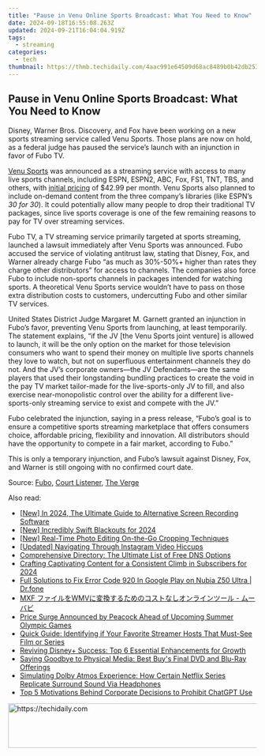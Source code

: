 ```yaml
---
title: "Pause in Venu Online Sports Broadcast: What You Need to Know"
date: 2024-09-18T16:55:08.263Z
updated: 2024-09-21T16:04:04.919Z
tags:
  - streaming
categories:
  - tech
thumbnail: https://thmb.techidaily.com/4aac991e64509d68ac8489b0b42db25368d487df0c50d4cd60fbe09c3938eb3d.jpg
---
```


## Pause in Venu Online Sports Broadcast: What You Need to Know

Disney, Warner Bros. Discovery, and Fox have been working on a new sports streaming service called Venu Sports. Those plans are now on hold, as a federal judge has paused the service’s launch with an injunction in favor of Fubo TV.

[Venu Sports](https://ai-driven-video-production.techidaily.com/new-2024-approved-the-great-debate-final-cut-pro-vs-lumafusion-for-video-editing/) was announced as a streaming service with access to many live sports channels, including ESPN, ESPN2, ABC, Fox, FS1, TNT, TBS, and others, with [initial pricing](https://win-answers.techidaily.com/resolved-issue-addressed-persistent-app-failures-for-wot-blitz-users/) of $42.99 per month. Venu Sports also planned to include on-demand content from the three company’s libraries (like ESPN’s _30 for 30_). It could potentially allow many people to drop their traditional TV packages, since live sports coverage is one of the few remaining reasons to pay for TV over streaming services.

 Fubo TV, a TV streaming service primarily targeted at sports streaming, launched a lawsuit immediately after Venu Sports was announced. Fubo accused the service of violating antitrust law, stating that Disney, Fox, and Warner already charge Fubo “as much as 30%-50%+ higher than rates they charge other distributors” for access to channels. The companies also force Fubo to include non-sports channels in packages intended for watching sports. A theoretical Venu Sports service wouldn’t have to pass on those extra distribution costs to customers, undercutting Fubo and other similar TV services.

 United States District Judge Margaret M. Garnett granted an injunction in Fubo’s favor, preventing Venu Sports from launching, at least temporarily. The statement explains, “if the JV \[the Venu Sports joint venture\] is allowed to launch, it will be the only option on the market for those television consumers who want to spend their money on multiple live sports channels they love to watch, but not on superfluous entertainment channels they do not. And the JV’s corporate owners—the JV Defendants—are the same players that used their longstanding bundling practices to create the void in the pay TV market tailor-made for the live-sports-only JV to fill, and also exercise near-monopolistic control over the ability for a different live-sports-only streaming service to exist and compete with the JV.”

 Fubo celebrated the injunction, saying in a press release, “Fubo’s goal is to ensure a competitive sports streaming marketplace that offers consumers choice, affordable pricing, flexibility and innovation. All distributors should have the opportunity to compete in a fair market, according to Fubo.”

 This is only a temporary injunction, and Fubo’s lawsuit against Disney, Fox, and Warner is still ongoing with no confirmed court date.

 Source: [Fubo](https://ir.fubo.tv/news/news-details/2024/Fubo-Wins-Preliminary-Injunction-Against-The-Walt-Disney-Company-FOX-Corp.-and-Warner-Bros.-Discoverys-Venu-Sports-Joint-Venture/default.aspx), [Court Listener](https://www.courtlistener.com/docket/68276963/290/fubotv-inc-v-the-walt-disney-company/), [The Verge](https://www.theverge.com/2024/8/16/24222035/venu-sports-disney-fox-wbd-blocked-court-antitrust)

<ins class="adsbygoogle"
     style="display:block"
     data-ad-format="autorelaxed"
     data-ad-client="ca-pub-7571918770474297"
     data-ad-slot="1223367746"></ins>

<ins class="adsbygoogle"
     style="display:block"
     data-ad-client="ca-pub-7571918770474297"
     data-ad-slot="8358498916"
     data-ad-format="auto"
     data-full-width-responsive="true"></ins>

<span class="atpl-alsoreadstyle">Also read:</span>
<div><ul>
<li><a href="https://screen-mirroring-recording.techidaily.com/new-in-2024-the-ultimate-guide-to-alternative-screen-recording-software/"><u>[New] In 2024, The Ultimate Guide to Alternative Screen Recording Software</u></a></li>
<li><a href="https://fox-friendly.techidaily.com/new-incredibly-swift-blackouts-for-2024/"><u>[New] Incredibly Swift Blackouts for 2024</u></a></li>
<li><a href="https://extra-support.techidaily.com/new-real-time-photo-editing-on-the-go-cropping-techniques/"><u>[New] Real-Time Photo Editing On-the-Go Cropping Techniques</u></a></li>
<li><a href="https://instagram-clips.techidaily.com/updated-navigating-through-instagram-video-hiccups/"><u>[Updated] Navigating Through Instagram Video Hiccups</u></a></li>
<li><a href="https://tech-renaissance.techidaily.com/comprehensive-directory-the-ultimate-list-of-free-dns-options/"><u>Comprehensive Directory: The Ultimate List of Free DNS Options</u></a></li>
<li><a href="https://extra-resources.techidaily.com/crafting-captivating-content-for-a-consistent-climb-in-subscribers-for-2024/"><u>Crafting Captivating Content for a Consistent Climb in Subscribers for 2024</u></a></li>
<li><a href="https://howto.techidaily.com/full-solutions-to-fix-error-code-920-in-google-play-on-nubia-z50-ultra-drfone-by-drfone-fix-android-problems-fix-android-problems/"><u>Full Solutions to Fix Error Code 920 In Google Play on Nubia Z50 Ultra | Dr.fone</u></a></li>
<li><a href="https://tech-revival.techidaily.com/mxf-wmv/"><u>MXF ファイルをWMVに変換するためのコストなしオンラインツール - ムーバビ</u></a></li>
<li><a href="https://media-tips.techidaily.com/price-surge-announced-by-peacock-ahead-of-upcoming-summer-olympic-games/"><u>Price Surge Announced by Peacock Ahead of Upcoming Summer Olympic Games</u></a></li>
<li><a href="https://media-tips.techidaily.com/quick-guide-identifying-if-your-favorite-streamer-hosts-that-must-see-film-or-series/"><u>Quick Guide: Identifying if Your Favorite Streamer Hosts That Must-See Film or Series</u></a></li>
<li><a href="https://media-tips.techidaily.com/reviving-disneyplus-success-top-6-essential-enhancements-for-growth/"><u>Reviving Disney+ Success: Top 6 Essential Enhancements for Growth</u></a></li>
<li><a href="https://media-tips.techidaily.com/saying-goodbye-to-physical-media-best-buys-final-dvd-and-blu-ray-offerings/"><u>Saying Goodbye to Physical Media: Best Buy's Final DVD and Blu-Ray Offerings</u></a></li>
<li><a href="https://media-tips.techidaily.com/simulating-dolby-atmos-experience-how-certain-netflix-series-replicate-surround-sound-via-headphones/"><u>Simulating Dolby Atmos Experience: How Certain Netflix Series Replicate Surround Sound Via Headphones</u></a></li>
<li><a href="https://tech-revival.techidaily.com/top-5-motivations-behind-corporate-decisions-to-prohibit-chatgpt-use/"><u>Top 5 Motivations Behind Corporate Decisions to Prohibit ChatGPT Use</u></a></li>
</ul></div>

<!-- affiliate ads begin -->
<a href="https://appsumo.8odi.net/c/5597632/2123736/7443" target="_top" id="2123736">
  <img src="//a.impactradius-go.com/display-ad/7443-2123736" border="0" alt="https://techidaily.com" width="728" height="90"/>
</a>
<img height="0" width="0" src="https://appsumo.8odi.net/i/5597632/2123736/7443" style="position:absolute;visibility:hidden;" border="0" />
<!-- affiliate ads end -->

